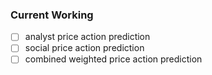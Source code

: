 ### Current Working
- [ ] analyst price action prediction
- [ ] social price action prediction
- [ ] combined weighted price action prediction